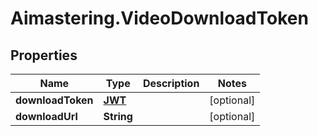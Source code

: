 # Aimastering.VideoDownloadToken

## Properties
Name | Type | Description | Notes
------------ | ------------- | ------------- | -------------
**downloadToken** | [**JWT**](JWT.md) |  | [optional] 
**downloadUrl** | **String** |  | [optional] 


